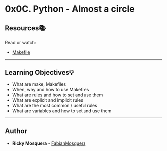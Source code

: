 # 0x0C. Python - Almost a circle

## Resources:books:
Read or watch:
* [Makefile](https://www.google.com/search?q=makefile)

---
## Learning Objectives:bulb:

* What are make, Makefiles
* When, why and how to use Makefiles
* What are rules and how to set and use them
* What are explicit and implicit rules
* What are the most common / useful rules
* What are variables and how to set and use them

---
## Author
* **Ricky Mosquera** - [FabianMosquera](https://github.com/FabianMosquera)